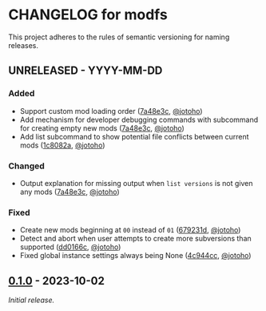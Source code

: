 <!--
Copyright header:

SPDX-License-Identifier: CC-BY-SA-4.0
SPDX-FileCopyrightText: 2023 Jonas Tobias Hopusch <git@jotoho.de>
-->

# CHANGELOG for modfs

<!--
Changelog rules:

Please attempt to follow the guidelines set by the "Keep a Changelog"
public specification.

Keep a Changelog: https://keepachangelog.com/en/1.1.0/
-->

This project adheres to the rules of semantic versioning for naming releases.

## UNRELEASED - YYYY-MM-DD

### Added

- Support custom mod loading order
  ([7a48e3c](https://github.com/jotoho/modfs/commit/7a48e3c401b0c0952a49b03982faec0428d93f2c),
  [@jotoho](https://github.com/jotoho))
- Add mechanism for developer debugging commands with subcommand for creating empty new mods
  ([7a48e3c](https://github.com/jotoho/modfs/commit/7a48e3c401b0c0952a49b03982faec0428d93f2c),
  [@jotoho](https://github.com/jotoho))
- Add list subcommand to show potential file conflicts between current mods
  ([1c8082a](https://github.com/jotoho/modfs/commit/1c8082ac5f6c2a2f7f27fd1d8c52e2239bdae363),
  [@jotoho](https://github.com/jotoho))

### Changed

- Output explanation for missing output when `list versions` is not given any mods
  ([7a48e3c](https://github.com/jotoho/modfs/commit/7a48e3c401b0c0952a49b03982faec0428d93f2c),
  [@jotoho](https://github.com/jotoho))

### Fixed

- Create new mods beginning at `00` instead of `01`
  ([679231d](https://github.com/jotoho/modfs/commit/679231d5d6aa2880338418c910f6dcfcc3f240e4),
  [@jotoho](https://github.com/jotoho))
- Detect and abort when user attempts to create more subversions than supported
  ([dd0166c](https://github.com/jotoho/modfs/commit/dd0166c4e8c90389aa0c22efd03478a795455d94),
  [@jotoho](https://github.com/jotoho))
- Fixed global instance settings always being None
  ([4c944cc](https://github.com/jotoho/modfs/commit/4c944cc22b6587ee22e23422bdd4a83ea200bef1),
  [@jotoho](https://github.com/jotoho))

## [0.1.0] - 2023-10-02

_Initial release._

[0.1.0]: https://github.com/jotoho/tes-moddingoverlay/releases/tag/0.1.0
